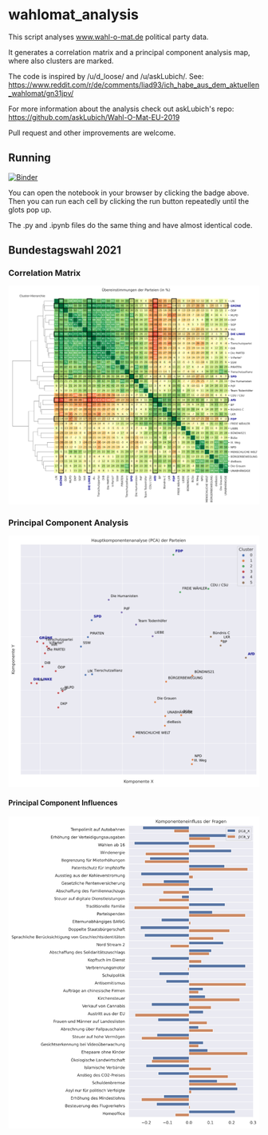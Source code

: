 # wahlomat_analysis

This script analyses www.wahl-o-mat.de political party data.

It generates a correlation matrix and a principal component analysis map, where also clusters are marked.

The code is inspired by /u/d_loose/ and /u/askLubich/. See:
https://www.reddit.com/r/de/comments/liad93/ich_habe_aus_dem_aktuellen_wahlomat/gn31jpv/

For more information about the analysis check out askLubich's repo:
https://github.com/askLubich/Wahl-O-Mat-EU-2019

Pull request and other improvements are welcome.

## Running

[![Binder](https://mybinder.org/badge_logo.svg)](https://mybinder.org/v2/gh/microraptor/wahlomat_analysis/HEAD?filepath=wahlomat_analysis.ipynb)

You can open the notebook in your browser by clicking the badge above. Then you can run each cell by clicking the run button repeatedly until the glots pop up.

The .py and .ipynb files do the same thing and have almost identical code.

## Bundestagswahl 2021

### Correlation Matrix

![Correlation Matrix](bundestagswahl2021_c_matrix.svg)

### Principal Component Analysis

![Principal Component Analysis](bundestagswahl2021_pca_map.svg)

#### Principal Component Influences

![Principal Component Influences](bundestagswahl2021_pca_influences.svg)
